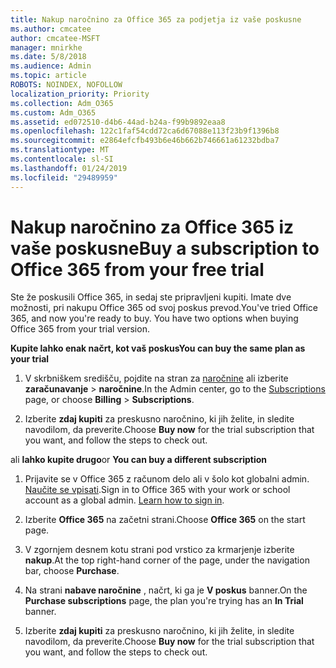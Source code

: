 ```yaml
---
title: Nakup naročnino za Office 365 za podjetja iz vaše poskusne
ms.author: cmcatee
author: cmcatee-MSFT
manager: mnirkhe
ms.date: 5/8/2018
ms.audience: Admin
ms.topic: article
ROBOTS: NOINDEX, NOFOLLOW
localization_priority: Priority
ms.collection: Adm_O365
ms.custom: Adm_O365
ms.assetid: ed072510-d4b6-44ad-b24a-f99b9892eaa8
ms.openlocfilehash: 122c1faf54cdd72ca6d67088e113f23b9f1396b8
ms.sourcegitcommit: e2864efcfb493b6e46b662b746661a61232bdba7
ms.translationtype: MT
ms.contentlocale: sl-SI
ms.lasthandoff: 01/24/2019
ms.locfileid: "29489959"
---
```

# <a name="buy-a-subscription-to-office-365-from-your-free-trial"></a><span data-ttu-id="d1364-102">Nakup naročnino za Office 365 iz vaše poskusne</span><span class="sxs-lookup"><span data-stu-id="d1364-102">Buy a subscription to Office 365 from your free trial</span></span>

<span data-ttu-id="d1364-p101">Ste že poskusili Office 365, in sedaj ste pripravljeni kupiti. Imate dve možnosti, pri nakupu Office 365 od svoj poskus prevod.</span><span class="sxs-lookup"><span data-stu-id="d1364-p101">You've tried Office 365, and now you're ready to buy. You have two options when buying Office 365 from your trial version.</span></span>
  
 <span data-ttu-id="d1364-105">**Kupite lahko enak načrt, kot vaš poskus**</span><span class="sxs-lookup"><span data-stu-id="d1364-105">**You can buy the same plan as your trial**</span></span>
  
1. <span data-ttu-id="d1364-106">V skrbniškem središču, pojdite na stran za [naročnine](https://go.microsoft.com/fwlink/p/?linkid=842054) ali izberite **zaračunavanje** \> **naročnine**.</span><span class="sxs-lookup"><span data-stu-id="d1364-106">In the Admin center, go to the [Subscriptions](https://go.microsoft.com/fwlink/p/?linkid=842054) page, or choose **Billing** \> **Subscriptions**.</span></span>
    
2. <span data-ttu-id="d1364-107">Izberite **zdaj kupiti** za preskusno naročnino, ki jih želite, in sledite navodilom, da preverite.</span><span class="sxs-lookup"><span data-stu-id="d1364-107">Choose **Buy now** for the trial subscription that you want, and follow the steps to check out.</span></span> 
    
<span data-ttu-id="d1364-108">ali **lahko kupite drugo**</span><span class="sxs-lookup"><span data-stu-id="d1364-108">or **You can buy a different subscription**</span></span>
  
1. <span data-ttu-id="d1364-109">Prijavite se v Office 365 z računom delo ali v šolo kot globalni admin. [Naučite se vpisati](https://support.office.com/article/e9eb7d51-5430-4929-91ab-6157c5a050b4).</span><span class="sxs-lookup"><span data-stu-id="d1364-109">Sign in to Office 365 with your work or school account as a global admin. [Learn how to sign in](https://support.office.com/article/e9eb7d51-5430-4929-91ab-6157c5a050b4).</span></span>
    
2. <span data-ttu-id="d1364-110">Izberite **Office 365** na začetni strani.</span><span class="sxs-lookup"><span data-stu-id="d1364-110">Choose **Office 365** on the start page.</span></span> 
    
3. <span data-ttu-id="d1364-111">V zgornjem desnem kotu strani pod vrstico za krmarjenje izberite **nakup**.</span><span class="sxs-lookup"><span data-stu-id="d1364-111">At the top right-hand corner of the page, under the navigation bar, choose **Purchase**.</span></span>
    
4. <span data-ttu-id="d1364-112">Na strani **nabave naročnine** , načrt, ki ga je **V poskus** banner.</span><span class="sxs-lookup"><span data-stu-id="d1364-112">On the **Purchase subscriptions** page, the plan you're trying has an **In Trial** banner.</span></span> 
    
5. <span data-ttu-id="d1364-113">Izberite **zdaj kupiti** za preskusno naročnino, ki jih želite, in sledite navodilom, da preverite.</span><span class="sxs-lookup"><span data-stu-id="d1364-113">Choose **Buy now** for the trial subscription that you want, and follow the steps to check out.</span></span> 
    

